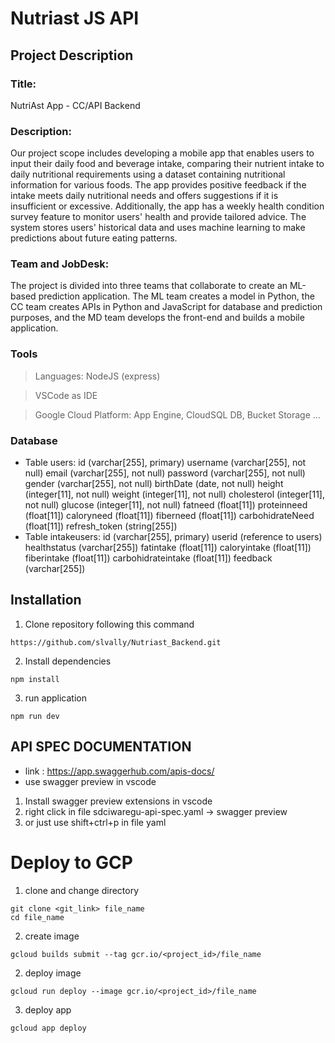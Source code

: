 # Nutriast JS API

## Project Description
### Title:
NutriAst App - CC/API Backend
### Description:
Our project scope includes developing a mobile app that enables users to input their daily food and beverage intake, comparing their nutrient intake to daily nutritional requirements using a dataset containing nutritional information for various foods. The app provides positive feedback if the intake meets daily nutritional needs and offers suggestions if it is insufficient or excessive. Additionally, the app has a weekly health condition survey feature to monitor users' health and provide tailored advice. The system stores users' historical data and uses machine learning to make predictions about future eating patterns.
### Team and JobDesk:
The project is divided into three teams that collaborate to create an ML-based prediction application. The ML team creates a model in Python, the CC team creates APIs in Python and JavaScript for database and prediction purposes, and the MD team develops the front-end and builds a mobile application.
### Tools
> Languages: NodeJS (express)

> VSCode as IDE

> Google Cloud Platform: App Engine, CloudSQL DB, Bucket Storage
...
### Database
- Table users:
id (varchar[255], primary)
username (varchar[255], not null)
email (varchar[255], not null)
password (varchar[255], not null)
gender (varchar[255], not null)
birthDate (date, not null)
height (integer[11], not null)
weight (integer[11], not null)
cholesterol (integer[11], not null)
glucose (integer[11], not null)
fatneed (float[11])
proteinneed (float[11])
caloryneed (float[11])
fiberneed (float[11])
carbohidrateNeed (float[11])
refresh_token (string[255])
- Table intakeusers:
id (varchar[255], primary)
userid (reference to users)
healthstatus (varchar[255])
fatintake (float[11])
caloryintake (float[11])
fiberintake (float[11])
carbohidrateintake (float[11])
feedback (varchar[255])


## Installation
1. Clone repository following this command
```
https://github.com/slvally/Nutriast_Backend.git
```
2. Install dependencies
```
npm install
```
3. run application 
```
npm run dev
```

## API SPEC DOCUMENTATION

- link : https://app.swaggerhub.com/apis-docs/
- use swagger preview in vscode
1. Install swagger preview extensions in vscode
2. right click in file sdciwaregu-api-spec.yaml -> swagger preview
3. or just use shift+ctrl+p in file yaml

# Deploy to GCP
1. clone and change directory
```
git clone <git_link> file_name
cd file_name
```
2. create image
```
gcloud builds submit --tag gcr.io/<project_id>/file_name
```
2. deploy image
```
gcloud run deploy --image gcr.io/<project_id>/file_name
```
3. deploy app
```
gcloud app deploy
```
